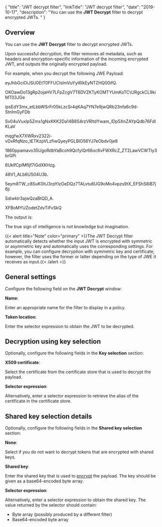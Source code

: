 {
"title": "JWT decrypt filter",
"linkTitle": "JWT decrypt filter",
"date": "2019-10-17",
"description": "You can use the **JWT Decrypt** filter to decrypt encrypted JWTs. "
}
﻿

Overview
--------

You can use the **JWT Decrypt** filter to decrypt encrypted JWTs.

Upon successful decryption, the filter removes all metadata, such as headers and encryption-specific information of the incoming encrypted JWT, and outputs the originally encrypted payload.

For example, when you decrypt the following JWE Payload:

eyJhbGciOiJSU0EtT0FFUCIsImVuYyI6IkEyNTZHQ00ifQ.

OKOawDo13gRp2ojaHV7LFpZcgV7T6DVZKTyKOMTYUmKoTCVJRgckCL9kiMT03JGe

ipsEdY3mx\_etLbbWSrFr05kLzcSr4qKAq7YN7e9jwQRb23nfa6c9d-StnImGyFDb

Sv04uVuxIp5Zms1gNxKKK2Da14B8S4rzVRltdYwam\_lDp5XnZAYpQdb76FdIKLaV

mqgfwX7XWRxv2322i-vDxRfqNzo\_tETKzpVLzfiwQyeyPGLBIO56YJ7eObdv0je8

1860ppamavo35UgoRdbYaBcoh9QcfylQr66oc6vFWXRcZ\_ZT2LawVCWTIy3brGPi

6UklfCpIMfIjf7iGdXKHzg.

48V1\_ALb6US04U3b.

5eym8TW\_c8SuK0ltJ3rpYIzOeDQz7TALvtu6UG9oMo4vpzs9tX\_EFShS8iB7j6ji

SdiwkIr3ajwQzaBtQD\_A.

XFBoMYUZodetZdvTiFvSkQ

The output is:

The true sign of intelligence is not knowledge but imagination.

{{< alert title="Note" color="primary" >}}The JWT Decrypt filter automatically detects whether the input JWT is encrypted with symmetric or asymmetric key and automatically uses the corresponding settings. For example, you can configure decryption with symmetric key and certificate; however, the filter uses the former or latter depending on the type of JWE it receives as input.{{< /alert >}}

General settings
----------------

Configure the following field on the **JWT Decrypt** window:

**Name**:

Enter an appropriate name for the filter to display in a policy.

**Token location**:

Enter the selector expression to obtain the JWT to be decrypted.

Decryption using key selection
------------------------------

Optionally, configure the following fields in the **Key selection** section:

**X509 certificate**:

Select the certificate from the certificate store that is used to decrypt the payload.

**Selector expression**:

Alternatively, enter a selector expression to retrieve the alias of the certificate in the certificate store.

Shared key selection details
----------------------------

Optionally, configure the following fields in the **Shared key selection** section:

**None**:

Select if you do not want to decrypt tokens that are encrypted with shared keys.

**Shared key**:

Enter the shared key that is used to [encrypt](jwt_encrypt.htm) the payload. The key should be given as a base64-encoded byte array.

**Selector expression**:

Alternatively, enter a selector expression to obtain the shared key. The value returned by the selector should contain:

-   Byte array (possibly produced by a different filter)
-   Base64-encoded byte array

 
